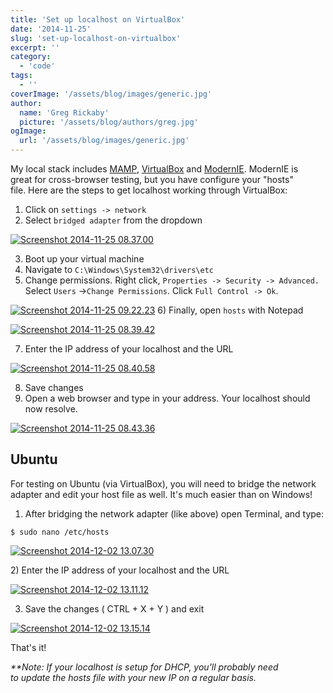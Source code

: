```yaml
---
title: 'Set up localhost on VirtualBox'
date: '2014-11-25'
slug: 'set-up-localhost-on-virtualbox'
excerpt: ''
category:
  - 'code'
tags:
  - ''
coverImage: '/assets/blog/images/generic.jpg'
author:
  name: 'Greg Rickaby'
  picture: '/assets/blog/authors/greg.jpg'
ogImage:
  url: '/assets/blog/images/generic.jpg'
---
```


My local stack includes [MAMP](http://www.mamp.info/en/mamp-pro/), [VirtualBox](https://www.virtualbox.org/) and [ModernIE](https://www.modern.ie/). ModernIE is great for cross-browser testing, but you have configure your "hosts" file. Here are the steps to get localhost working through VirtualBox:

1. Click on `settings -> network`
2. Select `bridged adapter` from the dropdown

[![Screenshot 2014-11-25 08.37.00](images/Screenshot-2014-11-25-08.37.00.png)](https://gregrickaby.com/wp-content/uploads/2014/11/Screenshot-2014-11-25-08.37.00.png)

3. Boot up your virtual machine
4. Navigate to `C:\Windows\System32\drivers\etc`
5. Change permissions. Right click, `Properties -> Security -> Advanced.` Select `Users` ->`Change Permissions`. Click `Full Control -> Ok`.

[![Screenshot 2014-11-25 09.22.23](images/Screenshot-2014-11-25-09.22.23.png)](https://gregrickaby.com/wp-content/uploads/2014/11/Screenshot-2014-11-25-09.22.23.png) 6) Finally, open `hosts` with Notepad

[![Screenshot 2014-11-25 08.39.42](images/Screenshot-2014-11-25-08.39.42.png)](https://gregrickaby.com/wp-content/uploads/2014/11/Screenshot-2014-11-25-08.39.42.png)

7. Enter the IP address of your localhost and the URL

[![Screenshot 2014-11-25 08.40.58](images/Screenshot-2014-11-25-08.40.58.png)](https://gregrickaby.com/wp-content/uploads/2014/11/Screenshot-2014-11-25-08.40.58.png)

8. Save changes
9. Open a web browser and type in your address. Your localhost should now resolve.

[![Screenshot 2014-11-25 08.43.36](images/Screenshot-2014-11-25-08.43.36.png)](https://gregrickaby.com/wp-content/uploads/2014/11/Screenshot-2014-11-25-08.43.36.png)

## Ubuntu

For testing on Ubuntu (via VirtualBox), you will need to bridge the network adapter and edit your host file as well. It's much easier than on Windows!

1. After bridging the network adapter (like above) open Terminal, and type:

```
$ sudo nano /etc/hosts
```

[![Screenshot 2014-12-02 13.07.30](images/Screenshot-2014-12-02-13.07.30.png)](https://gregrickaby.com/wp-content/uploads/2014/11/Screenshot-2014-12-02-13.07.30.png)

2) Enter the IP address of your localhost and the URL

[![Screenshot 2014-12-02 13.11.12](images/Screenshot-2014-12-02-13.11.12.png)](https://gregrickaby.com/wp-content/uploads/2014/11/Screenshot-2014-12-02-13.11.12.png)

3. Save the changes ( CTRL + X + Y ) and exit

[![Screenshot 2014-12-02 13.15.14](images/Screenshot-2014-12-02-13.15.14.png)](https://gregrickaby.com/wp-content/uploads/2014/11/Screenshot-2014-12-02-13.15.14.png)

That's it!

_\*\*Note: If your localhost is setup for DHCP, you'll probably need to update the hosts file with your new IP on a regular basis._
